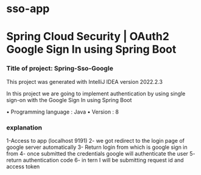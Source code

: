 # sso-app
<h1> Spring Cloud Security | OAuth2 Google Sign In using Spring Boot
</h1>

<h3>Title of project: Spring-Sso-Google</h3>
This project was generated with IntelliJ IDEA version 2022.2.3 

In this project we are going to implement authentication by using single sign-on with the Google Sign In using Spring Boot 
 

• Programming language : Java 
• Version : 8 

<h3> explanation</h3>
1-Access to app (localhost 9191)
2-  we got redirect to the login page of google server automatically 
3- Return login from which is google sign in from 
4- once submitted the credentials google will authenticate the user
5-  return authentication code
 6- in tern I will be submitting request id and access token
